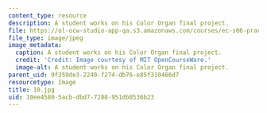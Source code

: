 ```yaml
---
content_type: resource
description: A student works on his Color Organ final project.
file: https://ol-ocw-studio-app-qa.s3.amazonaws.com/courses/ec-s06-practical-electronics-fall-2004/10ee45805acbdbd77288951db8536b23_10.jpg
file_type: image/jpeg
image_metadata:
  caption: A student works on his Color Organ final project.
  credit: 'Credit: Image courtesy of MIT OpenCourseWare.'
  image-alt: A student works on his Color Organ final project.
parent_uid: 9f359de3-2240-f274-db76-e85f310466d7
resourcetype: Image
title: 10.jpg
uid: 10ee4580-5acb-dbd7-7288-951db8536b23
---
```

